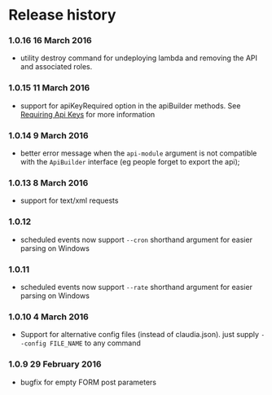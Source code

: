 # Release history

### 1.0.16  16 March 2016

- utility destroy command for undeploying lambda and removing the API and associated roles. 

### 1.0.15  11 March 2016

- support for apiKeyRequired option in the apiBuilder methods. See [Requiring Api Keys](https://github.com/claudiajs/claudia-api-builder#requiring-api-keys) for more information

### 1.0.14 9 March 2016

- better error message when the `api-module` argument is not compatible with the `ApiBuilder` interface (eg people forget to export the api);

### 1.0.13 8 March 2016

- support for text/xml requests

### 1.0.12

- scheduled events now support `--cron` shorthand argument for easier parsing on Windows

### 1.0.11

- scheduled events now support `--rate` shorthand argument for easier parsing on Windows

### 1.0.10 4 March 2016

- Support for alternative config files (instead of claudia.json). just supply `--config FILE_NAME` to any command

### 1.0.9 29 February 2016

- bugfix for empty FORM post parameters
